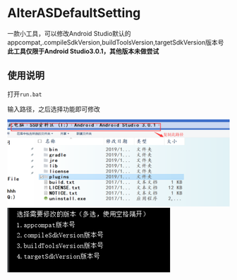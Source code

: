 # AlterASDefaultSetting
一款小工具，可以修改Android Studio默认的appcompat,.compileSdkVersion,buildToolsVersion,targetSdkVersion版本号 
**此工具仅限于Android Studio3.0.1，其他版本未做尝试**
## 使用说明
打开`run.bat`

输入路径，之后选择功能即可修改

![](https://raw.githubusercontent.com/Stars-One/AlterASDefaultSetting/master/img/%E6%A0%B9%E7%9B%AE%E5%BD%95%E8%AF%B4%E6%98%8E.png)
![](https://raw.githubusercontent.com/Stars-One/AlterASDefaultSetting/master/img/%E5%8A%9F%E8%83%BD%E9%80%89%E6%8B%A9.png)
